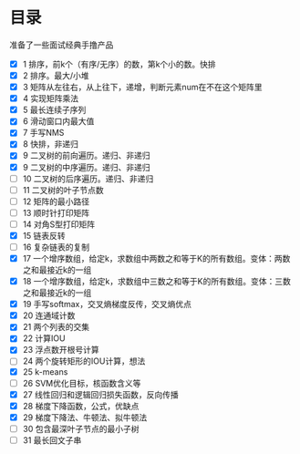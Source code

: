 # 目录
准备了一些面试经典手撸产品
- [x] 1 排序，前k个（有序/无序）的数，第k个小的数。快排
- [x] 2 排序。最大/小堆
- [x] 3 矩阵从左往右，从上往下，递增，判断元素num在不在这个矩阵里
- [x] 4 实现矩阵乘法
- [x] 5 最长连续子序列
- [x] 6 滑动窗口内最大值
- [x] 7 手写NMS
- [x] 8 快排，非递归
- [x] 9 二叉树的前向遍历。递归、非递归
- [x] 9  二叉树的中序遍历。递归、非递归
- [ ] 10 二叉树的后序遍历。递归、非递归
- [ ] 11 二叉树的叶子节点数
- [ ] 12 矩阵的最小路径
- [ ] 13 顺时针打印矩阵
- [ ] 14 对角S型打印矩阵
- [x] 15 链表反转
- [ ] 16 复杂链表的复制
- [x] 17 一个增序数组，给定k，求数组中两数之和等于K的所有数组。变体：两数之和最接近k的一组
- [x] 18 一个增序数组，给定k，求数组中三数之和等于K的所有数组。变体：三数之和最接近k的一组
- [x] 19 手写softmax，交叉熵梯度反传，交叉熵优点
- [x] 20 连通域计数
- [x] 21 两个列表的交集
- [x] 22 计算IOU
- [x] 23 浮点数开根号计算
- [ ] 24 两个旋转矩形的IOU计算，想法
- [x] 25 k-means
- [ ] 26 SVM优化目标，核函数含义等
- [x] 27 线性回归和逻辑回归损失函数，反向传播
- [x] 28 梯度下降函数，公式，优缺点
- [x] 29 梯度下降法、牛顿法、拟牛顿法
- [ ] 30 包含最深叶子节点的最小子树
- [ ] 31 最长回文子串
